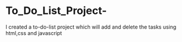 # To_Do_List_Project-
I created a to-do-list project which will add and delete the tasks using html,css and javascript

